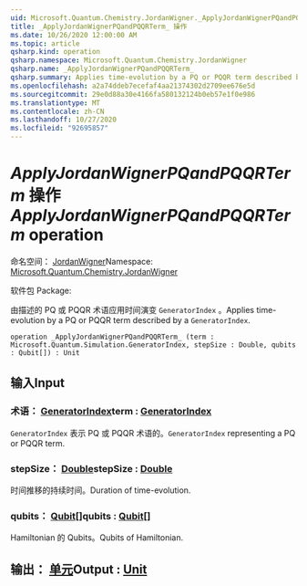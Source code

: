 ```yaml
---
uid: Microsoft.Quantum.Chemistry.JordanWigner._ApplyJordanWignerPQandPQQRTerm_
title: _ApplyJordanWignerPQandPQQRTerm_ 操作
ms.date: 10/26/2020 12:00:00 AM
ms.topic: article
qsharp.kind: operation
qsharp.namespace: Microsoft.Quantum.Chemistry.JordanWigner
qsharp.name: _ApplyJordanWignerPQandPQQRTerm_
qsharp.summary: Applies time-evolution by a PQ or PQQR term described by a `GeneratorIndex`.
ms.openlocfilehash: a2a74ddeb7ecefaf4aa21374302d2709ee676e5d
ms.sourcegitcommit: 29e0d88a30e4166fa580132124b0eb57e1f0e986
ms.translationtype: MT
ms.contentlocale: zh-CN
ms.lasthandoff: 10/27/2020
ms.locfileid: "92695857"
---
```

# <a name="_applyjordanwignerpqandpqqrterm_-operation"></a><span data-ttu-id="596e4-102">_ApplyJordanWignerPQandPQQRTerm_ 操作</span><span class="sxs-lookup"><span data-stu-id="596e4-102">_ApplyJordanWignerPQandPQQRTerm_ operation</span></span>

<span data-ttu-id="596e4-103">命名空间： [JordanWigner](xref:Microsoft.Quantum.Chemistry.JordanWigner)</span><span class="sxs-lookup"><span data-stu-id="596e4-103">Namespace: [Microsoft.Quantum.Chemistry.JordanWigner](xref:Microsoft.Quantum.Chemistry.JordanWigner)</span></span>

<span data-ttu-id="596e4-104">软件包 [](https://nuget.org/packages/)</span><span class="sxs-lookup"><span data-stu-id="596e4-104">Package: [](https://nuget.org/packages/)</span></span>


<span data-ttu-id="596e4-105">由描述的 PQ 或 PQQR 术语应用时间演变 `GeneratorIndex` 。</span><span class="sxs-lookup"><span data-stu-id="596e4-105">Applies time-evolution by a PQ or PQQR term described by a `GeneratorIndex`.</span></span>

```qsharp
operation _ApplyJordanWignerPQandPQQRTerm_ (term : Microsoft.Quantum.Simulation.GeneratorIndex, stepSize : Double, qubits : Qubit[]) : Unit
```


## <a name="input"></a><span data-ttu-id="596e4-106">输入</span><span class="sxs-lookup"><span data-stu-id="596e4-106">Input</span></span>

### <a name="term--generatorindex"></a><span data-ttu-id="596e4-107">术语： [GeneratorIndex](xref:Microsoft.Quantum.Simulation.GeneratorIndex)</span><span class="sxs-lookup"><span data-stu-id="596e4-107">term : [GeneratorIndex](xref:Microsoft.Quantum.Simulation.GeneratorIndex)</span></span>

<span data-ttu-id="596e4-108">`GeneratorIndex` 表示 PQ 或 PQQR 术语的。</span><span class="sxs-lookup"><span data-stu-id="596e4-108">`GeneratorIndex` representing a PQ or PQQR term.</span></span>


### <a name="stepsize--double"></a><span data-ttu-id="596e4-109">stepSize： [Double](xref:microsoft.quantum.lang-ref.double)</span><span class="sxs-lookup"><span data-stu-id="596e4-109">stepSize : [Double](xref:microsoft.quantum.lang-ref.double)</span></span>

<span data-ttu-id="596e4-110">时间推移的持续时间。</span><span class="sxs-lookup"><span data-stu-id="596e4-110">Duration of time-evolution.</span></span>


### <a name="qubits--qubit"></a><span data-ttu-id="596e4-111">qubits： [Qubit](xref:microsoft.quantum.lang-ref.qubit)[]</span><span class="sxs-lookup"><span data-stu-id="596e4-111">qubits : [Qubit](xref:microsoft.quantum.lang-ref.qubit)[]</span></span>

<span data-ttu-id="596e4-112">Hamiltonian 的 Qubits。</span><span class="sxs-lookup"><span data-stu-id="596e4-112">Qubits of Hamiltonian.</span></span>



## <a name="output--unit"></a><span data-ttu-id="596e4-113">输出： [单元](xref:microsoft.quantum.lang-ref.unit)</span><span class="sxs-lookup"><span data-stu-id="596e4-113">Output : [Unit](xref:microsoft.quantum.lang-ref.unit)</span></span>

